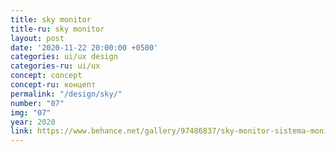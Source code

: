 ```yaml
---
title: sky monitor
title-ru: sky monitor
layout: post
date: '2020-11-22 20:00:00 +0500'
categories: ui/ux design
categories-ru: ui/ux
concept: concept
concept-ru: концепт
permalink: "/design/sky/"
number: "07"
img: "07"
year: 2020
link: https://www.behance.net/gallery/97486837/sky-monitor-sistema-monitoringa-kachestva-vozduha
---
```


